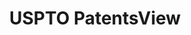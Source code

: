 ---
bigquery: https://console.cloud.google.com/bigquery?p=patents-public-data&d=patentsview&page=dataset
citation: Attribution should be given to PatentsView for use, distribution, or derivative
  works.
code: https://github.com/CSSIP-AIR/PatentsView-Code-Snippets/
contributors: USPTO
cost: None
description: 'PatentsView includes US patent data including raw data (summaries, applications,
  pregrant applications), disambugations of inventors and assignees, and inventor
  gender estimates.  Also foreign priority data, # of figures and sheets, and government
  interest statements.'
documentation: https://patentsview.org/query/builder-faqs
last_edit: 04/11/2022, 09:59:39
location: https://patentsview.org/
maintained_by: USPTO
record_creation_timestamp: 12/2/2020 17:20:46
schema_fields:
- disamb_inventor_id_20171003
- rule_47
- subclass_id
- male
- disamb_inventor_id_20170307
- field_id
- level_two
- application_id
- latin_name
- disamb_inventor_id_20200929
- term_extension
- uuid
- withdrawn
- subsection_id
- deceased
- male_flag
- subcategory_id
- category_id
- level_one
- disclaimer_date
- patent_id
- name_first
- filename
- longitude
- main_group
- lapse_of_patent
- inventor_id
- classification_data_source
- country_transformed
- disamb_inventor_id_20181127
- doctype
- disamb_inventor_id_20170808
- fname
- organization
- num_figures
- type
- location_id
- ipc_version_indicator
- ipc_class
- latitude
- publication_number
- disamb_inventor_id_20191008
- gi_statement
- subgroup_id
- rawinventor_id
- num
- term_grant
- disamb_assignee_id_20191008
- group
- country
- disamb_inventor_id_20180528
- term_disclaimer
- dependent
- num_claims
- subgroup
- reldocno
- field_title
- date
- classification_level
- title
- rawassignee_id
- role
- abstract
- disamb_inventor_id_20171226
- disamb_assignee_id_20181127
- county
- disamb_assignee_id_20200331
- num_sheets
- mainclass_id
- disamb_inventor_id_20200331
- lawyer_id
- disamb_inventor_id_20201229
- classification_value
- disamb_inventor_id_20190820
- symbol_position
- group_id
- number
- assignee_id
- disamb_inventor_id_20200630
- status
- section_id
- series_code
- exemplary
- attribution_status
- contract_award_number
- disamb_inventor_id_20190312
- city
- category
- disamb_assignee_id_20200929
- id
- action_date
- county_fips
- applicant_type
- sequence
- length
- name_last
- doc_type
- disamb_assignee_id_20200630
- disamb_inventor_id_20191231
- lname
- designation
- relkind
- variety
- disamb_assignee_id_20190312
- _102_date
- classification_status
- sector_title
- f371_date
- state
- text
- level_three
- name
- subclass
- state_fips
- _371_date
- section
- organization_id
- citation_id
- disamb_assignee_id_20191231
- kind
- f102_date
- rawlocation_id
- disamb_assignee_id_20190820
- latlong
- rel_id
shortname: patentsview
tags:
- disambiguation
- United States
- gender
terms_of_use: Creative Commons Attribution 4.0 International License.
timeframe: 1963-1999
title: USPTO PatentsView
uuid: cf1780b1-e265-4e49-8d1d-83b9cfe0fd9a
---